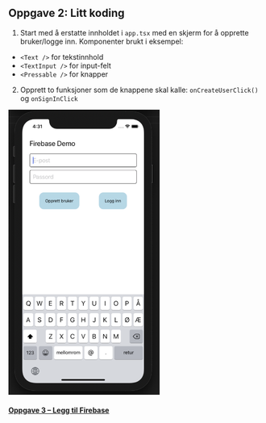 ## Oppgave 2: Litt koding

1. Start med å erstatte innholdet i `app.tsx` med en skjerm for å opprette bruker/logge inn.
   Komponenter brukt i eksempel:

- `<Text />` for tekstinnhold
- `<TextInput />` for input-felt
- `<Pressable />` for knapper

2. Opprett to funksjoner som de knappene skal kalle: `onCreateUserClick()` og `onSignInClick`

<img src="../img/iphone-oppgave1.png" width="300" />

#### [Oppgave 3 – Legg til Firebase](Oppgave3_legg_til_firebase.md)
